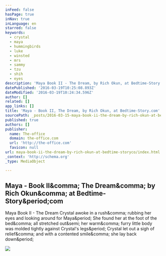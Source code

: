 ```yaml
---
inFeed: false
hasPage: true
inNav: true
inLanguage: en
starred: false
keywords:
  - crystal
  - maya
  - hummingbirds
  - luke
  - winsted
  - mrs
  - sammy
  - tzu
  - shih
  - eyes
description: 'Maya Book II - The Dream, by Rich Okun, at Bedtime-Story.com'
datePublished: '2016-03-19T10:25:08.893Z'
dateModified: '2016-03-19T10:24:34.596Z'
author: []
related: []
app_links: []
title: 'Maya - Book II, The Dream, by Rich Okun, at Bedtime-Story.com'
sourcePath: _posts/2016-03-15-maya-book-ii-the-dream-by-rich-okun-at-bedtime-storyco.md
published: true
authors: []
publisher:
  name: The-office
  domain: the-office.com
  url: 'http://the-office.com'
  favicon: null
url: maya-book-ii-the-dream-by-rich-okun-at-bedtime-storyco/index.html
_context: 'http://schema.org'
_type: MediaObject

---
```

<article style=""><h1>Maya - Book II&amp;comma; The Dream&amp;comma; by Rich Okun&amp;comma; at Bedtime-Story&amp;period;com</h1><p>Maya Book II - The Dream Crystal awoke in a rush&amp;comma; rubbing her eyes and looking around for Maya&amp;period; She found her at the foot of the bed&amp;comma; all stretched out&amp;semi; her warm&amp;comma; furry little body was molded tightly against Crystal's legs&amp;period; Crystal let out a sigh of relief&amp;comma; and with a contented smile&amp;comma; she lay back down&amp;period;</p><img src="http://the-office.com/bedtime-story/maya2-3.jpg" /></article>